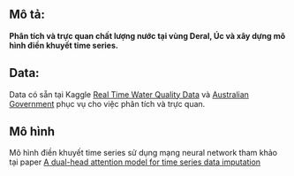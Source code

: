 ## Mô tả: 
**Phân tích và trực quan chất lượng nước tại vùng Deral, Úc và xây dựng mô hình điền khuyết time series.** 

## Data:
Data có sẵn tại Kaggle [Real Time Water Quality Data](https://www.kaggle.com/datasets/ivivan/real-time-water-quality-data) và [Australian Government](https://data.gov.au/data/) phục vụ cho việc phân tích và trực quan.
## Mô hình
Mô hình điền khuyết time series sử dụng mạng neural network tham khảo tại paper [A dual-head attention model for time series data imputation](https://www.sciencedirect.com/science/article/pii/S016816992100394X)
